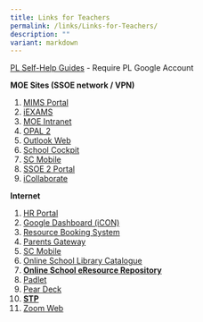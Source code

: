 ```yaml
---
title: Links for Teachers
permalink: /links/Links-for-Teachers/
description: ""
variant: markdown
---
```

[PL Self-Help Guides](https://sites.google.com/plmgps.edu.sg/ict-support-cente/home) \- Require PL Google Account  
  
**MOE Sites (SSOE network / VPN)**

1.  [MIMS Portal](http://mims.moe.gov.sg/) 
2.  [iEXAMS](https://iexams.seab.gov.sg/)
3.  [MOE Intranet](https://intranet.moe.gov.sg/)
4.  [OPAL 2](https://opal2.moe.edu.sg/)
5.  [Outlook Web](https://schools.gov.sg/owa/)
6.  [School Cockpit](https://schoolcockpit.moe.gov.sg/)
7.  [SC Mobile](https://scmobile.moe.edu.sg/)      
8.  [SSOE 2 Portal](https://ssoe2.moe.edu.sg/)
9.  [iCollaborate](https://icollaborate.moe.gov.sg/)  
    

  
**Internet**   

1.  [HR Portal](https://www.hrp.gov.sg/hrp/) 
2.  [Google Dashboard (iCON)](https://workspace.google.com/dashboard)
3.  [Resource Booking System](https://rbs.avero-tech.com/)
4.  [Parents Gateway](https://pg.moe.edu.sg/)
5.  [SC Mobile](https://scmobile.moe.edu.sg/login)
6.  [Online School Library Catalogue](https://schoolibrary.moe.edu.sg/payalebarmethodistgirlspri)
7.  **[Online School eResource Repository](https://schoolibrary.moe.edu.sg/eresourcespri/cgi-bin/spydus.exe/MSGTRN/WPAC/HOME)**
8.  [Padlet](https://plmgsp.padlet.org/)
9.  [Pear Deck](http://pear%20deck/)
10.  **[STP](https://go.gov.sg/stp)**
11.  [Zoom Web](https://zoom.us/signin)